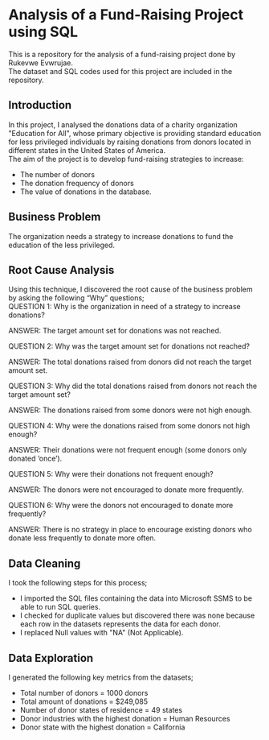 # Analysis of a Fund-Raising Project using SQL
This is a repository for the analysis of a fund-raising project done by Rukevwe Evwrujae. <br />
The dataset and SQL codes used for this project are included in the repository. <br />

## Introduction
In this project, I analysed the donations data of a charity organization "Education for All", whose primary objective is providing standard education for less privileged individuals by raising donations from donors located in different states in the United States of America.  <br />
The aim of the project is to develop fund-raising strategies to increase:
* The number of donors  <br />
* The donation frequency of donors  <br />
* The value of donations in the database.

## Business Problem
The organization needs a strategy to increase donations to fund the education of the less privileged. <br />

## Root Cause Analysis
Using this technique, I discovered the root cause of the business problem by asking the following “Why” questions; <br />
QUESTION 1: Why is the organization in need of a strategy to increase donations?

ANSWER: The target amount set for donations was not reached.
 

QUESTION 2: Why was the target amount set for donations not reached?

ANSWER: The total donations raised from donors did not reach the target amount set.
 

QUESTION 3: Why did the total donations raised from donors not reach the target amount set?

ANSWER: The donations raised from some donors were not high enough.
 

QUESTION 4: Why were the donations raised from some donors not high enough?

ANSWER: Their donations were not frequent enough (some donors only donated ‘once’).


QUESTION 5: Why were their donations not frequent enough?

ANSWER: The donors were not encouraged to donate more frequently.
 
 
QUESTION 6: Why were the donors not encouraged to donate more frequently?

ANSWER: There is no strategy in place to encourage existing donors who donate less frequently to donate more often.


## Data Cleaning
I took the following steps for this process;
* I imported the SQL files containing the data into Microsoft SSMS to be able to run SQL queries.
* I checked for duplicate values but discovered there was none because each row in the datasets represents the data for each donor.
* I replaced Null values with "NA" (Not Applicable).

## Data Exploration
I generated the following key metrics from the datasets;
* Total number of donors = 1000 donors
*	Total amount of donations = $249,085
*	Number of donor states of residence = 49 states
*	Donor industries with the highest donation = Human Resources
*	Donor state with the highest donation = California


